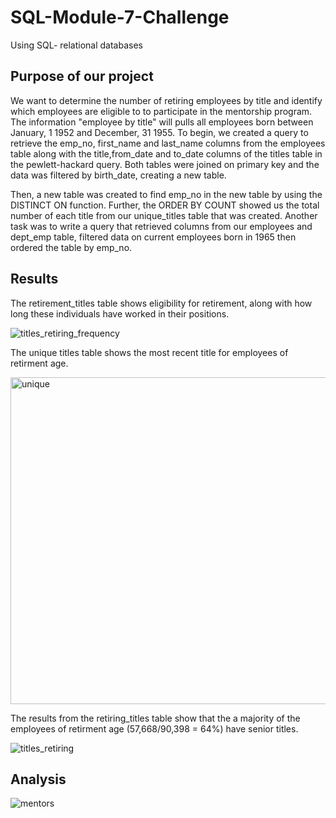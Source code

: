 # SQL-Module-7-Challenge

Using SQL- relational databases

## Purpose of our project

We want to determine the number of retiring employees by title and identify which employees are eligible to to participate in the mentorship program. 
The information "employee by title" will pulls all employees born between January, 1 1952 and December, 31 1955. To begin, we created a query to retrieve the emp_no, first_name and last_name columns from the employees table along with the title,from_date and to_date columns of the titles table in the pewlett-hackard query. Both tables were joined on primary key and the data was filtered by birth_date, creating a new table. 

Then, a new table was created to find emp_no in the new table by using the DISTINCT ON function. Further, the ORDER BY COUNT showed us the total number of each title from our unique_titles table that was created. Another task was to write a query that retrieved columns from our employees and dept_emp table, filtered data on current employees born in 1965 then ordered the table by emp_no.

## Results

The retirement_titles table shows eligibility for retirement, along with how long these individuals have worked in their positions. 

![titles_retiring_frequency](https://user-images.githubusercontent.com/60243906/105414446-97f03780-5bdb-11eb-948f-de336ddb6c36.PNG)

The unique titles table shows the most recent title for employees of retirment age.

<img width="523" alt="unique" src="https://user-images.githubusercontent.com/60243906/105414412-8c9d0c00-5bdb-11eb-9906-b6678205ddf3.png">

The results from the retiring_titles table show that the a majority of the employees of retirment age (57,668/90,398 = 64%) have senior titles.

![titles_retiring](https://user-images.githubusercontent.com/60243906/105414449-97f03780-5bdb-11eb-9581-e7bfa4f756f8.PNG)

## Analysis

![mentors](https://user-images.githubusercontent.com/60243906/105414444-96bf0a80-5bdb-11eb-92b9-d3d0ed9eeebc.PNG)
